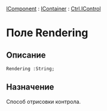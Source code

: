 ﻿---
Link: .Ctrl.IControl.@Rendering
---

[IComponent](topic:Com.Custom.ComClasses.IComponent.Default) :
[IContainer](topic:Com.Custom.ComClasses.IContainer.Default) :
[Ctrl.IControl](Default)

# Поле Rendering

## Описание

    Rendering :String;

## Назначение

Способ отрисовки контрола.